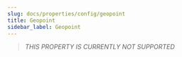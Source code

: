 ```yaml
---
slug: docs/properties/config/geopoint
title: Geopoint
sidebar_label: Geopoint
---
```


> *THIS PROPERTY IS CURRENTLY NOT SUPPORTED*


